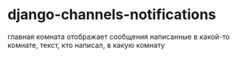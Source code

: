 # django-channels-notifications




главная комната отображает сообщения написанные в какой-то комнате,
текст, кто написал, в какую комнату

